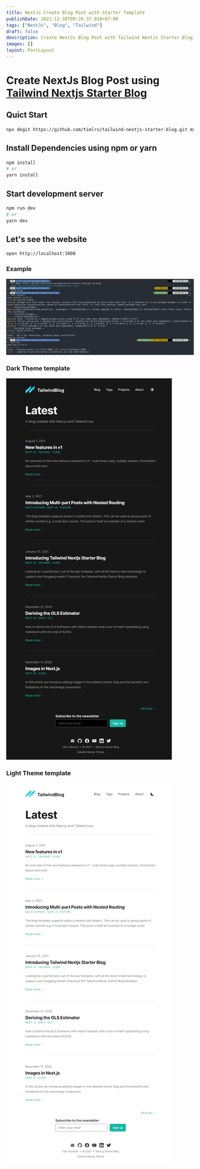 ```yaml
---
title: NextJs Create Blog Post with Starter Template
publishDate: 2021-12-30T09:26:37.018+07:00
tags: ["NextJs", "Blog", "Tailwind"]
draft: false
description: Create NextJs Blog Post with Tailwind NextJs Starter Blog
images: []
layout: PostLayout
---
```


# Create NextJs Blog Post using [Tailwind Nextjs Starter Blog](https://github.com/timlrx/tailwind-nextjs-starter-blog)

## Quict Start

```bash
npx degit https://github.com/timlrx/tailwind-nextjs-starter-blog.git my-blog
```

## Install Dependencies using npm or yarn

```bash
npm install
# or
yarn install
```

## Start development server

```bash
npm run dev
# or
yarn dev
```

## Let's see the website

```bash
open http://localhost:3000
```

### Example

![Demo Cli](/images/demo-script.png)

### Dark Theme template

![Dark Theme](/images/dark-theme.png)

### Light Theme template

![Light Theme](/images/light-theme.png)
